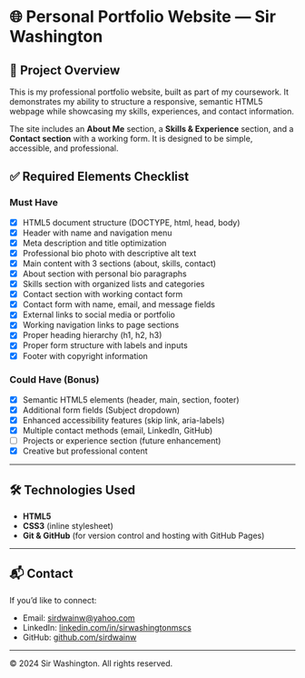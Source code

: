 # 🌐 Personal Portfolio Website — Sir Washington

## 📖 Project Overview
This is my professional portfolio website, built as part of my coursework. It demonstrates my ability to structure a responsive, semantic HTML5 webpage while showcasing my skills, experiences, and contact information.  

The site includes an **About Me** section, a **Skills & Experience** section, and a **Contact section** with a working form. It is designed to be simple, accessible, and professional.  

## ✅ Required Elements Checklist

### Must Have
- [x] HTML5 document structure (DOCTYPE, html, head, body)
- [x] Header with name and navigation menu
- [x] Meta description and title optimization
- [x] Professional bio photo with descriptive alt text
- [x] Main content with 3 sections (about, skills, contact)
- [x] About section with personal bio paragraphs
- [x] Skills section with organized lists and categories
- [x] Contact section with working contact form
- [x] Contact form with name, email, and message fields
- [x] External links to social media or portfolio
- [x] Working navigation links to page sections
- [x] Proper heading hierarchy (h1, h2, h3)
- [x] Proper form structure with labels and inputs
- [x] Footer with copyright information

### Could Have (Bonus)
- [x] Semantic HTML5 elements (header, main, section, footer)
- [x] Additional form fields (Subject dropdown)
- [x] Enhanced accessibility features (skip link, aria-labels)
- [x] Multiple contact methods (email, LinkedIn, GitHub)
- [ ] Projects or experience section (future enhancement)
- [x] Creative but professional content

---

## 🛠️ Technologies Used
- **HTML5**  
- **CSS3** (inline stylesheet)  
- **Git & GitHub** (for version control and hosting with GitHub Pages)  

---

## 📬 Contact
If you’d like to connect:  
- Email: [sirdwainw@yahoo.com](mailto:sirdwainw@yahoo.com)  
- LinkedIn: [linkedin.com/in/sirwashingtonmscs](https://www.linkedin.com/in/sirwashingtonmscs/)  
- GitHub: [github.com/sirdwainw](https://github.com/sirdwainw)  

---

© 2024 Sir Washington. All rights reserved.

